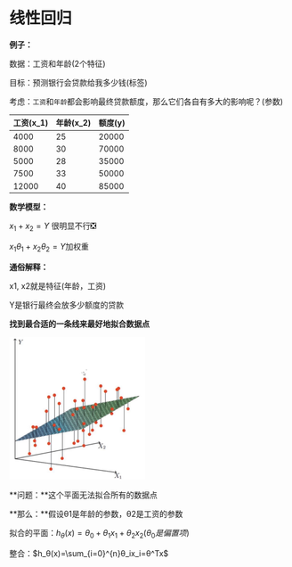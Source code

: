 # 线性回归



**例子：**

数据：工资和年龄(2个特征)

目标：预测银行会贷款给我多少钱(标签)

考虑：`工资`和`年龄`都会影响最终贷款额度，那么它们各自有多大的影响呢？(参数)

| 工资(x_1) | 年龄(x_2) | 额度(y) |
| --------- | --------- | ------- |
| 4000      | 25        | 20000   |
| 8000      | 30        | 70000   |
| 5000      | 28        | 35000   |
| 7500      | 33        | 50000   |
| 12000     | 40        | 85000   |



**数学模型：**

$x_1 + x_2 = Y$		很明显不行❎

$x_1θ_1+x_2θ_2 = Y$​	加权重



**通俗解释：**

x1, x2就是特征(年龄，工资)

Y是银行最终会放多少额度的贷款

**找到最合适的一条线来最好地拟合数据点**

<img src="./assets/image-20240530150318584.png" alt="image-20240530150318584" style="zoom:25%;" />

**问题：**这个平面无法拟合所有的数据点



**那么：**假设θ1是年龄的参数，θ2是工资的参数

拟合的平面：$h_θ(x)=θ_0+θ_1x_1+θ_2x_2(θ_0是偏置项)$

整合：$h_θ(x)=\sum_{i=0}^{n}θ_ix_i=θ^Tx$















